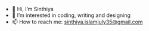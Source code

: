 - 👋 Hi, I’m Sinthiya
- 👀 I’m interested in coding, writing and designing
- 📫 How to reach me: sinthiya.islamjuly35@gmail.com 

<!---
Sinthiya1/Sinthiya1 is a ✨ special ✨ repository because its `README.md` (this file) appears on your GitHub profile.
You can click the Preview link to take a look at your changes.
--->
